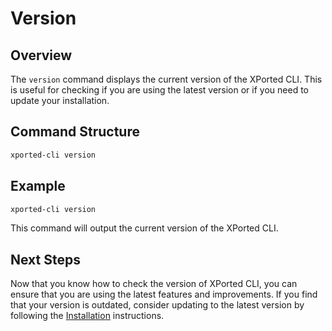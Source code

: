 # Version

## Overview
The `version` command displays the current version of the XPorted CLI. This is useful for checking if you are using the latest version or if you need to update your installation.

## Command Structure
```bash
xported-cli version
```

## Example
```bash
xported-cli version
```
This command will output the current version of the XPorted CLI.

## Next Steps
Now that you know how to check the version of XPorted CLI, you can ensure that you are using the latest features and improvements. If you find that your version is outdated, consider updating to the latest version by following the [Installation](../installation.md) instructions.


